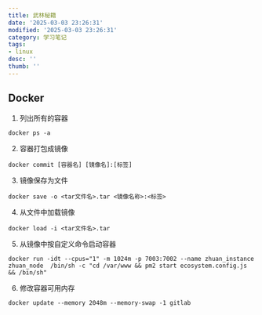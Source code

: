 ```yaml
---
title: 武林秘籍
date: '2025-03-03 23:26:31'
modified: '2025-03-03 23:26:31'
category: 学习笔记
tags:
- linux
desc: ''
thumb: ''
---
```


## Docker

1. 列出所有的容器

`docker ps -a`

2. 容器打包成镜像

`docker commit [容器名] [镜像名]:[标签]`

3. 镜像保存为文件

`docker save -o <tar文件名>.tar <镜像名称>:<标签>`

4. 从文件中加载镜像

`docker load -i <tar文件名>.tar`

5. 从镜像中按自定义命令启动容器

`docker run -idt --cpus="1" -m 1024m -p 7003:7002 --name zhuan_instance zhuan_node  /bin/sh -c "cd /var/www && pm2 start ecosystem.config.js && /bin/sh"`

6. 修改容器可用内存

`docker update --memory 2048m --memory-swap -1 gitlab`